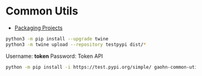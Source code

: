 # Common Utils

- [Packaging Projects](https://packaging.python.org/en/latest/tutorials/packaging-projects/)

```bash
python3 -m pip install --upgrade twine
python3 -m twine upload --repository testpypi dist/*
```

Username: __token__
Password: Token API

```bash
python -m pip install -i https://test.pypi.org/simple/ gaohn-common-utils==0.0.3
```
